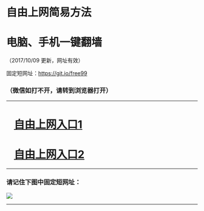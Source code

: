 ﻿# 自由上网简易方法

# 电脑、手机一键翻墙

（2017/10/09 更新，网址有效）

固定短网址：https://git.io/free99

### （微信如打不开，请转到浏览器打开）


***





# &nbsp;&nbsp; <a href="http://ft2014130032.fwq-tz-1001.info/fwqtz01.html?t=10090013843 " target="_blank">自由上网入口1</a>
# &nbsp;&nbsp; <a href="http://ft62665912.fwq-tz-1002.info/fwqtz02.html?t=100900122679 " target="_blank">自由上网入口2</a>
***

### 请记住下图中固定短网址：

<img src="https://s3-us-west-2.amazonaws.com/fwq-1001/yjfq-20170905okok.png" /> 


***

